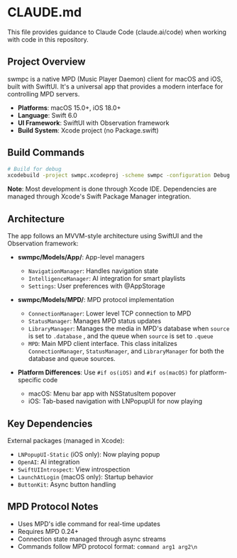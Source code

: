 # CLAUDE.md

This file provides guidance to Claude Code (claude.ai/code) when working with code in this repository.

## Project Overview

swmpc is a native MPD (Music Player Daemon) client for macOS and iOS, built with SwiftUI. It's a universal app that provides a modern interface for controlling MPD servers.

- **Platforms**: macOS 15.0+, iOS 18.0+
- **Language**: Swift 6.0
- **UI Framework**: SwiftUI with Observation framework
- **Build System**: Xcode project (no Package.swift)

## Build Commands

```bash
# Build for debug
xcodebuild -project swmpc.xcodeproj -scheme swmpc -configuration Debug
```

**Note**: Most development is done through Xcode IDE. Dependencies are managed through Xcode's Swift Package Manager integration.

## Architecture

The app follows an MVVM-style architecture using SwiftUI and the Observation framework:

- **swmpc/Models/App/**: App-level managers
  - `NavigationManager`: Handles navigation state
  - `IntelligenceManager`: AI integration for smart playlists
  - `Settings`: User preferences with @AppStorage

- **swmpc/Models/MPD/**: MPD protocol implementation
  - `ConnectionManager`: Lower level TCP connection to MPD
  - `StatusManager`: Manages MPD status updates
  - `LibraryManager`: Manages the media in MPD's database when `source` is set to `.database` , and the queue when `source` is set to `.queue`
  - `MPD`: Main MPD client interface. This class initalizes `ConnectionManager`, `StatusManager`, and `LibraryManager` for both the database and queue sources.

- **Platform Differences**: Use `#if os(iOS)` and `#if os(macOS)` for platform-specific code
  - macOS: Menu bar app with NSStatusItem popover
  - iOS: Tab-based navigation with LNPopupUI for now playing

## Key Dependencies

External packages (managed in Xcode):
- `LNPopupUI-Static` (iOS only): Now playing popup
- `OpenAI`: AI integration
- `SwiftUIIntrospect`: View introspection
- `LaunchAtLogin` (macOS only): Startup behavior
- `ButtonKit`: Async button handling

## MPD Protocol Notes

- Uses MPD's idle command for real-time updates
- Requires MPD 0.24+
- Connection state managed through async streams
- Commands follow MPD protocol format: `command arg1 arg2\n`
